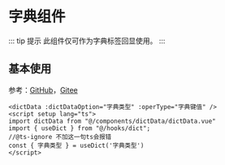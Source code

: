 # 字典组件

::: tip 提示
此组件仅可作为字典标签回显使用。
:::

## 基本使用

参考：[GitHub](https://github.com/huyagouban/tianLing-nest-admin-web/blob/main/src/views/monitor/operlog.vue)，[Gitee](https://gitee.com/lutianling/tianLing-nest-admin-web/blob/main/src/views/monitor/operlog.vue)

```vue 
<dictData :dictDataOption="字典类型" :operType="字典键值" />
<script setup lang="ts">
import dictData from "@/components/dictData/dictData.vue"
import { useDict } from "@/hooks/dict";
//@ts-ignore 不加这一句ts会报错
const { 字典类型 } = useDict('字典类型')
</script>
```